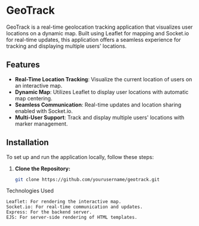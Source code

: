 # GeoTrack

GeoTrack is a real-time geolocation tracking application that visualizes user locations on a dynamic map. Built using Leaflet for mapping and Socket.io for real-time updates, this application offers a seamless experience for tracking and displaying multiple users' locations.

## Features

- **Real-Time Location Tracking**: Visualize the current location of users on an interactive map.
- **Dynamic Map**: Utilizes Leaflet to display user locations with automatic map centering.
- **Seamless Communication**: Real-time updates and location sharing enabled with Socket.io.
- **Multi-User Support**: Track and display multiple users' locations with marker management.

## Installation

To set up and run the application locally, follow these steps:

1. **Clone the Repository:**
   ```bash
   git clone https://github.com/yourusername/geotrack.git
Technologies Used

    Leaflet: For rendering the interactive map.
    Socket.io: For real-time communication and updates.
    Express: For the backend server.
    EJS: For server-side rendering of HTML templates.
